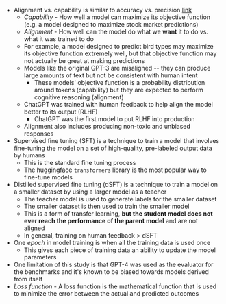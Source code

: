 - Alignment vs. capability is similar to accuracy vs. precision [link](https://www.assemblyai.com/blog/how-chatgpt-actually-works/)
    - *Capability* - How well a model can maximize its objective function (e.g. a model designed to maximize stock market predictions)
    - *Alignment* - How well can the model do what we **want** it to do vs. what it was trained to do
    - For example, a model designed to predict bird types may maximize its objective function extremely well, but that objective function may
      not actually be great at making predictions
    - Models like the original GPT-3 are misaligned -- they can produce large amounts of text but not be consistent with human intent
        - These models' objective function is a probability distribution around tokens (capability) but they are expected to perform cognitive reasoning (alignment)
    - ChatGPT was trained with human feedback to help align the model better to its output (RLHF)
      - ChatGPT was the first model to put RLHF into production
    - Alignment also includes producing non-toxic and unbiased responses
- Supervised fine tuning (SFT) is a technique to train a model that involves fine-tuning the model on a set of high-quality, pre-labeled output data by humans
  - This is the standard fine tuning process
  - The huggingface `transformers` library is the most popular way to fine-tune models
- Distilled supervised fine tuning (dSFT) is a technique to train a model on a smaller dataset by using a larger model as a teacher
    - The teacher model is used to generate labels for the smaller dataset
    - The smaller dataset is then used to train the smaller model
    - This is a form of transfer learning, **but the student model does not ever reach the performance of the parent model** and are not aligned 
    - In general, training on human feedback > dSFT
- One *epoch* in model training is when all the training data is used once
  - This gives each piece of training data an ability to update the model parameters
- One limitation of this study is that GPT-4 was used as the evaluator for the benchmarks and 
it's known to be biased towards models derived from itself
- *Loss function* - A loss function is the mathematical function that is used to minimize the
error between the actual and predicted outcomes
